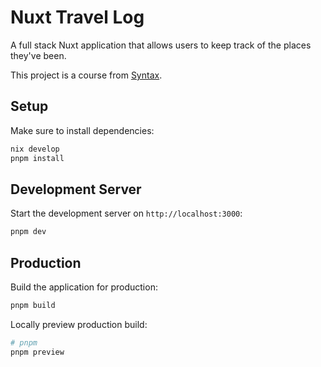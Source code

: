 # Nuxt Travel Log

A full stack Nuxt application that allows users to keep track of the places
they've been.

This project is a course from
[Syntax](https://www.youtube.com/watch?v=DK93dqmJJYg).

## Setup

Make sure to install dependencies:

```bash
nix develop
pnpm install
```

## Development Server

Start the development server on `http://localhost:3000`:

```bash
pnpm dev
```

## Production

Build the application for production:

```bash
pnpm build
```

Locally preview production build:

```bash
# pnpm
pnpm preview
```
